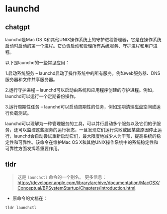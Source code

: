 # launchd 
## chatgpt 
launchd是Mac OS X和其他UNIX操作系统上的守护进程管理器，它是在操作系统启动时启动的第一个进程。它负责启动和管理所有系统服务、守护进程和用户进程。

以下是launchd的一些常见应用：

1.启动系统服务 – launchd启动了操作系统中的所有服务，例如web服务器、DNS服务器和文件共享服务器。

2.运行守护进程 – launchd可以启动由系统和应用程序创建的守护进程。例如，launchd可以运行一个定期备份操作。

3.运行周期性任务 – launchd可以启动周期性的任务，例如定期清理磁盘空间或运行负载测试。

launchd可以理解为一种管理服务的工具，可以并行启动多个服务以及它们的子服务，还可以监控这些服务的运行状态，一旦发现它们运行失败或因某些原因停止运行，launchd会自动尝试重新启动它们，最大限度地减少人为干预，提高系统的稳定性和可靠性。该命令在维护Mac OS X和其他UNIX操作系统中的系统稳定性和可靠性方面发挥着重要作用。 

## tldr 
 
> 这是 `launchctl` 命令的一个别名。
> 更多信息：<https://developer.apple.com/library/archive/documentation/MacOSX/Conceptual/BPSystemStartup/Chapters/Introduction.html>.

- 原命令的文档在：

`tldr launchctl`
